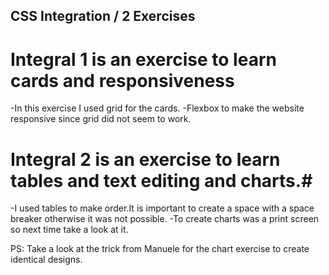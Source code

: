 ## CSS Integration / 2 Exercises ##

# Integral 1 is an exercise to learn cards and responsiveness #
-In this exercise I used grid for the cards.
-Flexbox to make the website responsive since grid did not seem to work.

# Integral 2 is an exercise to learn tables and text editing and charts.#
-I used tables to make order.It is important to create a space with a space breaker otherwise it was not possible.
-To create charts was a print screen so next time take a look at it.

PS: Take a look at the trick from Manuele for the chart exercise to create identical designs.

